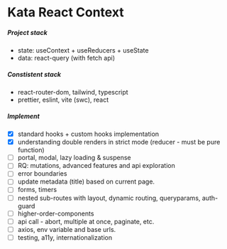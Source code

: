 # Kata React Context

##### Project stack

-   state: useContext + useReducers + useState
-   data: react-query (with fetch api)

##### Constistent stack

-   react-router-dom, tailwind, typescript
-   prettier, eslint, vite (swc), react

##### Implement

-   [x] standard hooks + custom hooks implementation
-   [x] understanding double renders in strict mode (reducer - must be pure function)
-   [ ] portal, modal, lazy loading & suspense
-   [ ] RQ: mutations, advanced features and api exploration
-   [ ] error boundaries
-   [ ] update metadata (title) based on current page.
-   [ ] forms, timers
-   [ ] nested sub-routes with layout, dynamic routing, queryparams, auth-guard
-   [ ] higher-order-components
-   [ ] api call - abort, multiple at once, paginate, etc.
-   [ ] axios, env variable and base urls.
-   [ ] testing, a11y, internationalization
